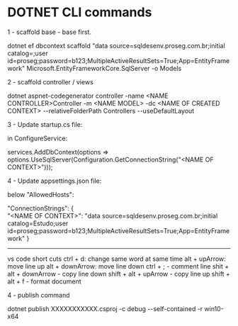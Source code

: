 # DOTNET CLI commands

1 - scaffold base - base first.

dotnet ef dbcontext scaffold "data source=sqldesenv.proseg.com.br;initial catalog=<DB NAME>;user id=proseg;password=b123;MultipleActiveResultSets=True;App=EntityFramework" Microsoft.EntityFrameworkCore.SqlServer -o Models
  
2 - scaffold controller / views
  
dotnet aspnet-codegenerator controller -name \<NAME CONTROLLER\>Controller -m \<NAME MODEL\> -dc \<NAME OF CREATED CONTEXT\> --relativeFolderPath Controllers --useDefaultLayout

3 - Update startup.cs file:

in ConfigureService:

services.AddDbContext<EstudoContext>(options =>
                    options.UseSqlServer(Configuration.GetConnectionString("\<NAME OF CONTEXT\>")));

4 - Update appsettings.json file:

below "AllowedHosts":

"ConnectionStrings": {    
    "\<NAME OF CONTEXT\>": "data source=sqldesenv.proseg.com.br;initial catalog=<NAME OF BASE>Estudo;user id=proseg;password=b123;MultipleActiveResultSets=True;App=EntityFramework"
  }

----------------------------------------------------------------------------------------------------------------
vs code short cuts 
ctrl + d: change same word at same time
alt + upArrow: move line up
alt + downArrow: move line down
ctrl + ; - comment line
shit + alt + downArrow - copy line down
shift + alt + upArrow - copy line up
shift + alt + f - format document


4 - publish command

dotnet publish XXXXXXXXXXX.csproj -c debug --self-contained -r win10-x64
